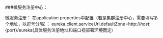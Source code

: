 ###微服务注册中心：

微服务注册：
在application.properties中配置（若是集群注册中心，需要填写多个地址，以逗号分隔）：
eureka.client.serviceUrl.defaultZone=http://${host}:${port}/eureka(具体服务注册地址和端口视部署环境而定)

